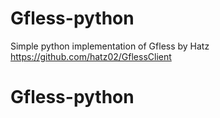# Gfless-python
Simple python implementation of Gfless by Hatz https://github.com/hatz02/GflessClient

# Gfless-python
